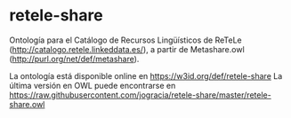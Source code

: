 # retele-share
Ontología para el Catálogo de Recursos Lingüísticos de ReTeLe (http://catalogo.retele.linkeddata.es/), a partir de Metashare.owl (http://purl.org/net/def/metashare).

La ontología está disponible online en https://w3id.org/def/retele-share
La última versión en OWL puede encontrarse en https://raw.githubusercontent.com/jogracia/retele-share/master/retele-share.owl
